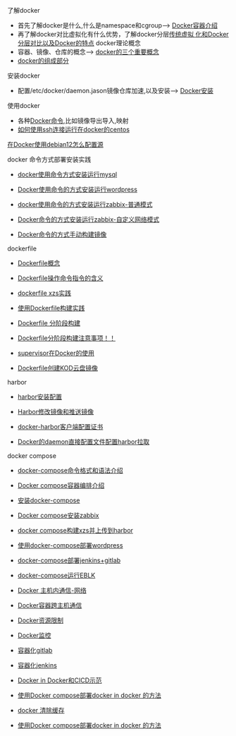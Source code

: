 了解docker
- 首先了解docker是什么,什么是namespace和cgroup--> [Docker容器介绍](Docker容器介绍.md)
- 再了解docker对比虚拟化有什么优势，了解docker分层[传统虚拟 化和Docker分层对比以及Docker的特点](传统虚拟化和Docker分层对比以及Docker的特点.md)
docker理论概念
- 容器、镜像、仓库的概念--> [docker的三个重要概念](docker的三个重要概念.md)
- [docker的组成部分](docker的组成部分.md)

安装docker
- 配置/etc/docker/daemon.jason镜像仓库加速,以及安装--> [Docker安装](Docker安装.md)

使用docker
- 各种[Docker命令](Docker命令.md),比如镜像导出导入,映射
- [如何使用ssh连接运行在docker的centos](如何使用ssh连接运行在docker的centos.md)

[在Docker使用debian12怎么配置源](在Docker使用debian12怎么配置源.md)


docker 命令方式部署安装实践
- [docker使用命令方式安装运行mysql](docker使用命令方式安装运行mysql.md)

- [Docker使用命令的方式安装运行wordpress](Docker使用命令的方式安装运行wordpress.md)

- [docker使用命令的方式安装运行zabbix-普通模式](docker使用命令的方式安装运行zabbix-普通模式.md)

- [Docker命令的方式安装运行zabbix-自定义网络模式](Docker命令的方式安装运行zabbix-自定义网络模式.md)

- [Docker命令的方式手动构建镜像](Docker命令的方式手动构建镜像.md)

dockerfile
- [Dockerfile概念](Dockerfile概念.md)

- [Dockerfile操作命令指令的含义](Dockerfile操作命令指令的含义.md)

- [dockerfile xzs实践](dockerfile%20xzs实践.md)

- [使用Dockerfile构建实践](使用Dockerfile构建实践.md)

- [Dockerfile 分阶段构建](Dockerfile%20分阶段构建.md)

- [Dockerfile分阶段构建注意事项！！](Dockerfile分阶段构建注意事项！！.md)

- [supervisor在Docker的使用](supervisor在Docker的使用.md)

- [Dockerfile创建KOD云盘镜像](Dockerfile创建KOD云盘镜像.md)


harbor
- [harbor安装配置](harbor安装配置.md)

- [Harbor修改镜像和推送镜像](Harbor修改镜像和推送镜像.md)

- [docker-harbor客户端配置证书](docker-harbor客户端配置证书.md)

- [Docker的daemon直接配置文件配置harbor拉取](Docker的daemon直接配置文件配置harbor拉取.md)

docker compose
- [docker-compose命令格式和语法介绍](docker-compose命令格式和语法介绍.md)

- [Docker compose容器编排介绍](Docker%20compose容器编排介绍.md)

- [安装docker-compose](安装docker-compose.md)

- [Docker compose安装zabbix](Docker%20compose安装zabbix.md)

- [docker compose构建xzs并上传到harbor](docker%20compose构建xzs并上传到harbor.md)

- [使用docker-compose部署wordpress](使用docker-compose部署wordpress.md)

- [docker-compose部署jenkins+gitlab](docker-compose部署jenkins+gitlab.md)

- [docker-compose运行EBLK](docker-compose运行EBLK.md)

- [Docker 主机内通信-网络](Docker%20主机内通信-网络.md)

- [Docker容器跨主机通信](Docker容器跨主机通信.md)

- [Docker资源限制](Docker资源限制.md)

- [Docker监控](Docker监控.md)

- [容器化gitlab](容器化gitlab.md)

- [容器化jenkins](容器化jenkins.md)

- [Docker in Docker和CICD示范](Docker%20in%20Docker和CICD示范.md)

- [使用Docker compose部署docker in docker 的方法](使用Docker%20compose部署docker%20in%20docker%20的方法.md)

- [docker 清除缓存](docker%20清除缓存.md)

- [使用Docker compose部署docker in docker 的方法](使用Docker%20compose部署docker%20in%20docker%20的方法.md)



